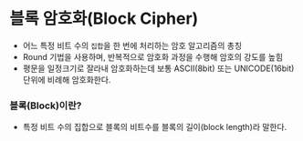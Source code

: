 # 블록 암호화(Block Cipher)
* 어느 특정 비트 수의 `집합`을 한 번에 처리하는 암호 알고리즘의 총칭
* Round 기법을 사용하며, 반복적으로 암호화 과정을 수행해 암호의 강도를 높힘
* 평문을 일정크기로 잘라내 암호화하는데 보통 ASCII(8bit) 또는 UNICODE(16bit) 단위에 비례해 암호화한다.

### 블록(Block)이란?
* 특정 비트 수의 집합으로 블록의 비트수를 블록의 길이(block length)라 말한다.
